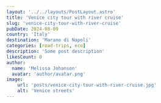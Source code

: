 ```yaml
---
layout: '../../layouts/PostLayout.astro'
title: 'Venice city tour with river cruise'
slug: 'venice-city-tour-with-river-cruise'
pubDate: 2024-08-09
country: 'Italy'
destination: 'Marano di Napoli'
categories: [road-trips, eco]
description: 'Some post description'
likesCount: 0
author:
  name: 'Melissa Johanson'
  avatar: 'author/avatar.png'
image:
    url: 'posts/venice-city-tour-with-river-cruise.jpg'
    alt: 'Venice streets'
---
```


